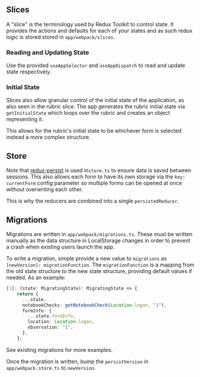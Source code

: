 ## Slices

A "slice" is the terminology used by Redux Toolkit to control state. It provides the actions and defaults for each of your states and as such redux logic is stored stored in `app/webpack/slices`.

### Reading and Updating State

Use the provided `useAppSelector` and `useAppDispatch` to read and update state respectively.

### Initial State

Slices also allow granular control of the initial state of the application, as also seen in the rubric slice. The app generates the rubric initial state via `getInitialState` which loops over the rubric and creates an object representing it.

This allows for the rubric's initial state to be whichever form is selected instead a more complex structure.

## Store

Note that [redux-persist](https://github.com/rt2zz/redux-persist) is used in`store.ts` to ensure data is saved between sessions. This also allows each form to have its own storage via the `key: currentForm` config parameter so multiple forms can be opened at once without overwriting each other.

This is why the reducers are combined into a single `persistedReducer`.

## Migrations

Migrations are written in `app/webpack/migrations.ts`. These must be written manually as the data structure in LocalStorage changes in order to prevent a crash when existing users launch the app.

To write a migration, simple provide a new value to `migrations` as `[newVersion]: migrationFunction`. The `migrationFunction` is a mapping from the old state structure to the new state structure, providing default values if needed. As an example:

```typescript
[1]: (state: MigratingState): MigratingState => {
    return {
      ...state,
      notebookChecks: getNotebookCheck(Location.logan, "1"),
      formInfo: {
        ...state.formInfo,
        location: Location.logan,
        observation: "1",
      },
    };
```

See existing migrations for more examples.

Once the migration is written, bump the `persistVersion` in `app/webpack.store.ts` to `newVersion`.
